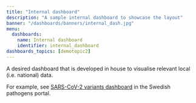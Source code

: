 ```yaml
---
title: "Internal dashboard"
description: "A sample internal dashboard to showcase the layout"
banner: "/dashboards/banners/internal_dash.jpg"
menu:
  dashboards:
    name: Internal dashboard
    identifier: internal_dashboard
dashboards_topics: [demotopic2]
---
```


A desired dashboard that is developed in house to visualise relevant local (i.e. national) data.

For example, see <a target="_blank" href="https://www.pathogens.se/dashboards/variants_region_uppsala/">SARS-CoV-2 variants dashboard</a> in the Swedish pathogens portal.
